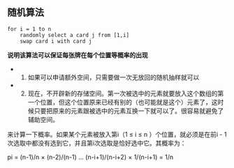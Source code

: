 ## 随机算法


```
for i = 1 to n
	randomly select a card j from [1,i]
	swap card i with card j
```

**说明该算法可以保证每张牌在每个位置等概率的出现**

* 1. 如果可以申请额外空间，只需要做一次无放回的随机抽样就可以
* 2. 现在，不开辟新的存储空间。第一次被选中的元素就要放入这个数组的第一个位置，但这个位置原来已经有别的（也可能就是这个）元素了，这时候只要把原来的元素跟被选中的元素互换一下就可以了。很容易就避免了辅助空间。


来计算一下概率。如果某个元素被放入第i（1 ≤ i ≤ n ）个位置，就必须是在前i - 1次选取中都没有选到它，并且第i次选取是恰好选中它。其概率为：

pi = (n-1)/n × (n-2)/(n-1) ... (n-i+1)/(n-i+2) × 1/(n-i+1) = 1/n